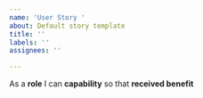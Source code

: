 ```yaml
---
name: 'User Story '
about: Default story template
title: ''
labels: ''
assignees: ''

---
```


As a **role** I can **capability** so that **received benefit**
